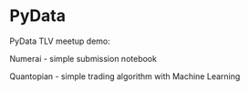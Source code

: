 # PyData
PyData TLV meetup demo:

Numerai - simple submission notebook

Quantopian - simple trading algorithm with Machine Learning
